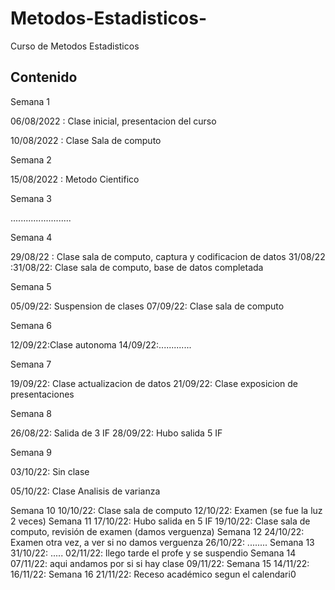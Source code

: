 # Metodos-Estadisticos-
Curso de Metodos Estadisticos 


## Contenido 

Semana 1 

06/08/2022 : Clase inicial, presentacion del curso 


10/08/2022 : Clase Sala de computo 

Semana 2 

15/08/2022 : Metodo Cientifico 

Semana 3

........................

Semana 4

29/08/22 : Clase sala de computo, captura y codificacion de datos 
31/08/22 :31/08/22: Clase sala de computo, base de datos completada

Semana 5

05/09/22: Suspension de clases 
07/09/22: Clase sala de computo 

Semana 6

12/09/22:Clase autonoma 
14/09/22:.............

Semana 7

19/09/22: Clase actualizacion de datos 
21/09/22: Clase exposicion de presentaciones 

Semana 8 

26/08/22: Salida de 3 IF 
28/09/22: Hubo salida 5 IF 

Semana 9 

03/10/22: Sin clase 

05/10/22: Clase Analisis de varianza 

Semana 10
          10/10/22: Clase sala de computo 
          12/10/22: Examen (se fue la luz 2 veces)
Semana 11
          17/10/22: Hubo salida en 5 IF
          19/10/22: Clase sala de computo, revisión de examen (damos verguenza)
Semana 12
          24/10/22: Examen otra vez, a ver si no damos verguenza
          26/10/22: ........
Semana 13
          31/10/22: .....
          02/11/22: llego tarde el profe y se suspendio 
Semana 14
          07/11/22: aqui andamos por si si hay clase
          09/11/22:
Semana 15
          14/11/22:
          16/11/22:
 Semana 16
          21/11/22: Receso académico segun el calendari0


